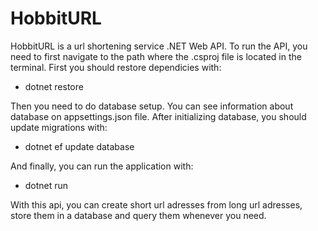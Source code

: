# HobbitURL

HobbitURL is a url shortening service .NET Web API.
To run the API, you need to first navigate to the path where the .csproj file is located in the terminal. First you should restore dependicies with:
- dotnet restore

Then you need to do database setup. You can see information about database on appsettings.json file. After initializing database, you should update migrations with:
- dotnet ef update database

And finally, you can run the application with:
- dotnet run

With this api, you can create short url adresses from long url adresses, store them in a database and query them whenever you need.
